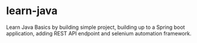 # learn-java
Learn Java Basics by building simple project, building up to a Spring boot application, adding REST API endpoint and selenium automation framework.

